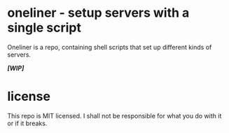 # oneliner - setup servers with a single script

Oneliner is a repo, containing shell scripts that set up different kinds of servers.

***[WIP]***

# license

This repo is MIT licensed. I shall not be responsible for what you do with it or if it breaks.
